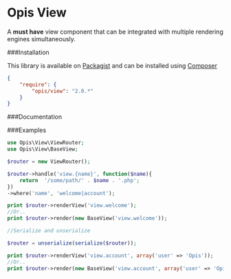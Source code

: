 Opis View
=========
A **must have** view component that can be integrated with multiple rendering engines simultaneously.

###Installation

This library is available on [Packagist](https://packagist.org/packages/opis/view) and can be installed using [Composer](http://getcomposer.org)

```json
{
    "require": {
        "opis/view": "2.0.*"
    }
}
```

###Documentation

###Examples

```php
use Opis\View\ViewRouter;
use Opis\View\BaseView;

$router = new ViewRouter();

$router->handle('view.{name}', function($name){
    return  '/some/path/' . $name . '.php';
})
->where('name', 'welcome|account');

print $router->renderView('view.welcome');
//Or..
print $router->render(new BaseView('view.welcome'));

//Serialize and unserialize

$router = unserialize(serialize($router));

print $router->renderView('view.account', array('user' => 'Opis'));
//Or..
print $router->render(new BaseView('view.account', array('user' => 'Opis')));
```